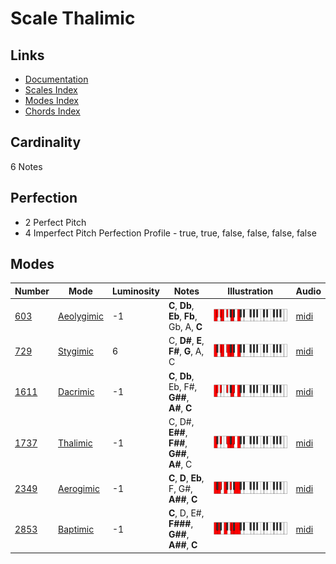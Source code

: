 # Scale Thalimic

## Links

- [Documentation](README.md)
- [Scales Index](Scales.md)
- [Modes Index](Modes.md)
- [Chords Index](Chords.md)

## Cardinality

6 Notes

## Perfection

- 2 Perfect Pitch
- 4 Imperfect Pitch
Perfection Profile - true, true, false, false, false, false

## Modes

| Number | Mode | Luminosity | Notes | Illustration | Audio |
|--------|------|------------|-------|--------------|-------|
| [603](https://ianring.com/musictheory/scales/603) | [Aeolygimic](ModeAeolygimic.md) | -1 | **C**, **Db**, **Eb**, **Fb**, Gb, A, **C** | ![CNaturalAeolygimic](ModeCNaturalAeolygimic.png) | [midi](https://github.com/edipermadi/music/blob/main/docs/ModeCNaturalAeolygimic.mid?raw=true) | 
| [729](https://ianring.com/musictheory/scales/729) | [Stygimic](ModeStygimic.md) | 6 | C, **D#**, **E**, **F#**, **G**, A, C | ![CNaturalStygimic](ModeCNaturalStygimic.png) | [midi](https://github.com/edipermadi/music/blob/main/docs/ModeCNaturalStygimic.mid?raw=true) | 
| [1611](https://ianring.com/musictheory/scales/1611) | [Dacrimic](ModeDacrimic.md) | -1 | **C**, **Db**, Eb, F#, **G##**, **A#**, **C** | ![CNaturalDacrimic](ModeCNaturalDacrimic.png) | [midi](https://github.com/edipermadi/music/blob/main/docs/ModeCNaturalDacrimic.mid?raw=true) | 
| [1737](https://ianring.com/musictheory/scales/1737) | [Thalimic](ModeThalimic.md) | -1 | C, D#, **E##**, **F##**, **G##**, **A#**, C | ![CNaturalThalimic](ModeCNaturalThalimic.png) | [midi](https://github.com/edipermadi/music/blob/main/docs/ModeCNaturalThalimic.mid?raw=true) | 
| [2349](https://ianring.com/musictheory/scales/2349) | [Aerogimic](ModeAerogimic.md) | -1 | **C**, **D**, **Eb**, F, G#, **A##**, **C** | ![CNaturalAerogimic](ModeCNaturalAerogimic.png) | [midi](https://github.com/edipermadi/music/blob/main/docs/ModeCNaturalAerogimic.mid?raw=true) | 
| [2853](https://ianring.com/musictheory/scales/2853) | [Baptimic](ModeBaptimic.md) | -1 | **C**, D, E#, **F###**, **G##**, **A##**, **C** | ![CNaturalBaptimic](ModeCNaturalBaptimic.png) | [midi](https://github.com/edipermadi/music/blob/main/docs/ModeCNaturalBaptimic.mid?raw=true) | 
